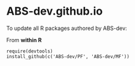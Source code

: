 ABS-dev.github.io
=================

To update all R packages authored by ABS-dev:

From **within R**
```
require(devtools)
install_github(c('ABS-dev/PF', 'ABS-dev/MF'))
```
